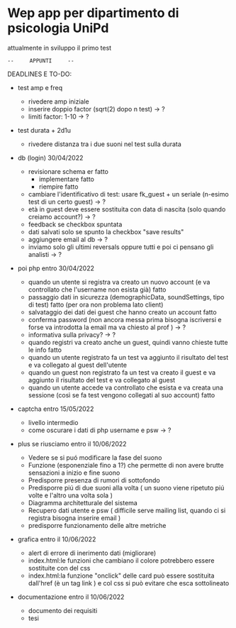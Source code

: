 # Wep app per dipartimento di psicologia UniPd
attualmente in sviluppo il primo test 


	--     APPUNTI     --

DEADLINES E TO-DO:

- test amp e freq
	- rivedere amp iniziale
	- inserire doppio factor (sqrt(2) dopo n test) -> ?
	- limiti factor: 1-10                        -> ?

- test durata + 2d1u
	- rivedere distanza tra i due suoni nel test sulla durata

- db (login) 30/04/2022
 	- revisionare schema er 	fatto
    	- implementare         		fatto
    	- riempire         		fatto
	- cambiare l'identificativo di test: usare fk_guest + un seriale (n-esimo test di un certo guest) -> ?
	- età in guest deve essere sostituita con data di nascita (solo quando creiamo account?)	  -> ? 
	- feedback se checkbox spuntata 
	- dati salvati solo se spunto la checkbox "save results"
	- aggiungere email al db 									  -> ?
	- inviamo solo gli ultimi reversals oppure tutti e poi ci pensano gli analisti 			  -> ?
	
- poi php entro 30/04/2022
	- quando un utente si registra va creato un nuovo account (e va controllato che l'username non esista già)   fatto
	- passaggio dati in sicurezza (demographicData, soundSettings, tipo di test)				     fatto (per ora non problema lato client)
	- salvataggio dei dati dei guest che hanno creato un account						     fatto
	- conferma password (non ancora messa prima bisogna iscriversi e forse va introdotta la email ma va chiesto al prof ) -> ?
	- informativa sulla privacy?									  -> ?
	- quando registri va creato anche un guest, quindi vanno chieste tutte le info				     fatto
	- quando un utente registrato fa un test va aggiunto il risultato del test e va collegato al guest dell'utente			
	- quando un guest non registrato fa un test va creato il guest e va aggiunto il risultato del test e va collegato al guest
	- quando un utente accede va controllato che esista e va creata una sessione (così se fa test vengono collegati al suo account) fatto
			
- captcha	entro 15/05/2022
	- livello intermedio
	- come oscurare i dati di php username e psw 							  -> ?

- plus se riusciamo entro il 10/06/2022
	- Vedere se si puó modificare la fase del suono
	- Funzione (esponenziale fino a 1?) che permette di non avere brutte sensazioni a inizio e fine suono 
	- Predisporre presenza di rumori di sottofondo 
	- Predisporre piú di due suoni alla volta ( un suono viene ripetuto piú volte e l'altro una volta sola )
	- Diagramma architetturale del sistema
	- Recupero dati utente e psw ( difficile serve mailing list, quando ci si registra bisogna inserire email )
	- predisporre funzionamento delle altre metriche
	
- grafica entro il 10/06/2022
	- alert di errore di inerimento dati (migliorare)
	- index.html:le funzioni che cambiano il colore potrebbero essere sostituite con del css
	- index.html:la funzione "onclick" delle card può essere sostituita dall'href (è un tag link <a>) e col css si può evitare che esca sottolineato

- documentazione entro il 10/06/2022
	- documento dei requisiti
	- tesi
	
